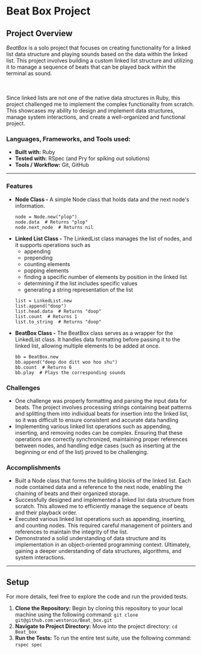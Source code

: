 # Beat Box Project

## Project Overview
*BeatBox* is a solo project that focuses on creating functionality for a linked list data structure and playing sounds based on the data within the linked list. This project involves building a custom linked list structure and utilizing it to manage a sequence of beats that can be played back within the terminal as sound.

<br/><br/>
Since linked lists are not one of the native data structures in Ruby, this project challenged me to implement the complex functionality from scratch. This showcases my ability to design and implement data structures, manage system interactions, and create a well-organized and functional project.

### Languages, Frameworks, and Tools used:
- **Built with:** Ruby
- **Tested with:** RSpec (and Pry for spiking out solutions)
- **Tools / Workflow:** Git, GitHub

---

### Features
- **Node Class -** A simple Node class that holds data and the next node's information.
  ```
  node = Node.new("plop")
  node.data  # Returns "plop"
  node.next_node  # Returns nil
  ```
- **Linked List Class -** The LinkedList class manages the list of nodes, and it supports operations such as
  - appending
  - prepending
  - counting elements
  - popping elements
  - finding a specific number of elements by position in the linked list
  - determining if the list includes specific values
  - generating a string representation of the list
  ```
  list = LinkedList.new
  list.append("doop")
  list.head.data  # Returns "doop"
  list.count  # Returns 1
  list.to_string  # Returns "doop"
  ```
- **BeatBox Class -** The BeatBox class serves as a wrapper for the LinkedList class. It handles data formatting before passing it to the linked list, allowing multiple elements to be added at once.
  ```
  bb = BeatBox.new
  bb.append("deep doo ditt woo hoo shu")
  bb.count  # Returns 6
  bb.play  # Plays the corresponding sounds
  ```

### Challenges
- One challenge was properly formatting and parsing the input data for beats. The project involves processing strings containing beat patterns and splitting them into individual beats for insertion into the linked list, so it was difficult to ensure consistent and accurate data handling
- Implementing various linked list operations such as appending, inserting, and removing nodes can be complex. Ensuring that these operations are correctly synchronized, maintaining proper references between nodes, and handling edge cases (such as inserting at the beginning or end of the list) proved to be challenging.

### Accomplishments
- Built a Node class that forms the building blocks of the linked list. Each node contained data and a reference to the next node, enabling the chaining of beats and their organized storage.
- Successfully designed and implemented a linked list data structure from scratch. This allowed me to efficiently manage the sequence of beats and their playback order.
- Executed various linked list operations such as appending, inserting, and counting nodes. This required careful management of pointers and references to maintain the integrity of the list.
- Demonstrated a solid understanding of data structure and its implementation in an object-oriented programming context. Ultimately, gaining a deeper understanding of data structures, algorithms, and system interactions. 

---

## Setup 
For more details, feel free to explore the code and run the provided tests.
1. **Clone the Repository:** Begin by cloning this repository to your local machine using the following command:
`git clone git@github.com:westonio/Beat_box.git`
2. **Navigate to Project Directory:** Move into the project directory:
`cd Beat_box`
3. **Run the Tests:** To run the entire test suite, use the following command: `rspec spec`
